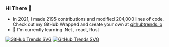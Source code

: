 ### Hi There 👋
- In 2021, I made 2195 contributions and modified 204,000 lines of code. Check out my GitHub Wrapped and create your own at [githubtrends.io](githubtrends.io/wrapped/joesdu)
- 🌱 I’m currently learning .Net , react, Rust

[![GitHub Trends SVG](https://api.githubtrends.io/user/svg/joesdu/langs?time_range=one_year&theme=dark)](https://githubtrends.io)
[![GitHub Trends SVG](https://api.githubtrends.io/user/svg/joesdu/repos?time_range=one_year&theme=dark)](https://githubtrends.io)
<!--
**joesdu/joesdu** is a ✨ _special_ ✨ repository because its `README.md` (this file) appears on your GitHub profile.

Here are some ideas to get you started:

- 🔭 I’m currently working on ...
- 👯 I’m looking to collaborate on ...
- 🤔 I’m looking for help with ...
- 💬 Ask me about ...
- 📫 How to reach me: ...
- 😄 Pronouns: ...
- ⚡ Fun fact: ...
-->

